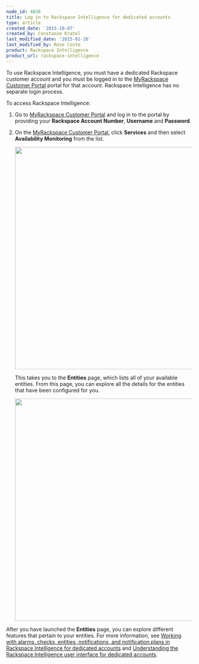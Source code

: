 ```yaml
---
node_id: 4836
title: Log in to Rackspace Intelligence for dedicated accounts
type: article
created_date: '2015-10-07'
created_by: Constanze Kratel
last_modified_date: '2015-01-26'
last_modified_by: Rose Coste
product: Rackspace Intelligence
product_url: rackspace-intelligence
---
```


To use Rackspace Intelligence, you must have a dedicated Rackspace
customer account and you must be logged in to the
[MyRackspace Customer Portal](https://my.rackspace.com) portal for that account.
Rackspace Intelligence has no separate login process.

To access Rackspace Intelligence:

1.  Go to [MyRackspace Customer Portal](https://my.rackspace.com) and log in to the portal by
    providing your **Rackspace Account Number**, **Username** and
    **Password**.

2.  On the [MyRackspace Customer Portal](https://my.rackspace.com), click **Services** and then
    select **Availability Monitoring** from the list.

    <img src="https://8026b2e3760e2433679c-fffceaebb8c6ee053c935e8915a3fbe7.ssl.cf2.rackcdn.com/field/image/Myrack1.png" width="600" />

    This takes you to the **Entities** page, which lists all of your
    available entities. From this page, you can explore all the details
    for the entities that have been configured for you.

    <img src="https://8026b2e3760e2433679c-fffceaebb8c6ee053c935e8915a3fbe7.ssl.cf2.rackcdn.com/field/image/Entity%20List1.png" width="600" />

After you have launched the **Entities** page, you can explore different
features that pertain to your entities. For more information, see
[Working with alarms, checks, entities, notifications, and notification
plans in Rackspace Intelligence for dedicated
accounts](/how-to/working-with-alarms-checks-entities-notifications-and-notification-plans-in-rackspace)
and [Understanding the Rackspace Intelligence user interface for
dedicated
accounts](/how-to/understanding-the-rackspace-intelligence-user-interface-for-dedicated-accounts).
